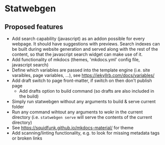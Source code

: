    
# Statwebgen

## Proposed features

* Add search capability (javascript) as an addon possible for every webpage. It should have suggestions with previews. Search indexes can be built during website generation and served along with the rest of the content, so that the javascript search widget can make use of it.
* Add functionality of mkdocs (themes, 'mkdocs.yml' config file, javascript search)
* Define which variables are passed into the template engine (i.e. site varaibles, page variables, ...), see https://jekyllrb.com/docs/variables/
* Add draft switch to page front-matter, if switch on then don't publish page
  * Add drafts option to build command (so drafts are also included in the build)
* Simply run statwebgen without any arguments to build & serve current folder
* Run any command wihtout any arguments to wokr in the current directory (i.e. `statwebgen serve` will serve the contents of the current directory)
* See https://squidfunk.github.io/mkdocs-material/ for theme
* Add scanning/linting functionality, e.g. to look for missing metadata tags or broken links